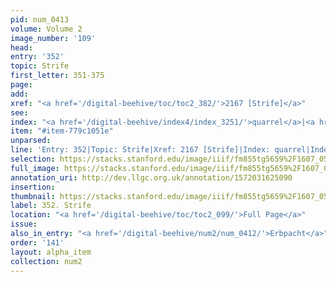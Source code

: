 ```yaml
---
pid: num_0413
volume: Volume 2
image_number: '109'
head: 
entry: '352'
topic: Strife
first_letter: 351-375
page: 
add: 
xref: "<a href='/digital-beehive/toc/toc2_382/'>2167 [Strife]</a>"
see: 
index: "<a href='/digital-beehive/index4/index_3251/'>quarrel</a>|<a href='/digital-beehive/index4/index_3941/'>strife</a>"
item: "#item-779c1051e"
unparsed: 
line: 'Entry: 352|Topic: Strife|Xref: 2167 [Strife]|Index: quarrel|Index: strife|#item-779c1051e'
selection: https://stacks.stanford.edu/image/iiif/fm855tg5659%2F1607_0576/291,1297,3057,541/full/0/default.jpg
full_image: https://stacks.stanford.edu/image/iiif/fm855tg5659%2F1607_0576/full/full/0/default.jpg
annotation_uri: http://dev.llgc.org.uk/annotation/1572031625090
insertion: 
thumbnail: https://stacks.stanford.edu/image/iiif/fm855tg5659%2F1607_0576/291,1297,600,180/250,/0/default.jpg
label: 352. Strife
location: "<a href='/digital-beehive/toc/toc2_099/'>Full Page</a>"
issue: 
also_in_entry: "<a href='/digital-beehive/num2/num_0412/'>Erbpacht</a>"
order: '141'
layout: alpha_item
collection: num2
---
```

